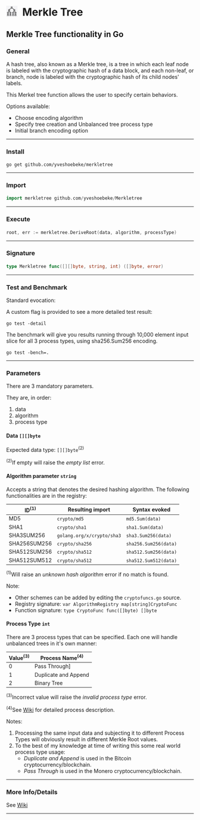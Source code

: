 <h1><img src="docs/merkletree.png" style="height:30px;width:30px;float:left;"/>&nbsp;&nbsp;Merkle Tree</h1>

## Merkle Tree functionality in Go

### General

A hash tree, also known as a Merkle tree, is a tree in which each leaf node is labeled with the cryptographic hash of a data block, and each non-leaf, or branch, node is labeled with the cryptographic hash of its child nodes' labels.

This Merkel tree function allows the user to specify certain behaviors.

Options available:

* Choose encoding algorithm
* Specify tree creation and Unbalanced tree process type
* Initial branch encoding option

---

### Install

```shell
go get github.com/yveshoebeke/merkletree
```

---

### Import

```go
import merkletree github.com/yveshoebeke/Merkletree
```

---

### Execute

```go
root, err := merkletree.DeriveRoot(data, algorithm, processType)
```

---

### Signature

```go
type Merkletree func([][]byte, string, int) ([]byte, error)
```

---

### Test and Benchmark

Standard evocation:

A custom flag is provided to see a more detailed test result:

```shell
go test -detail
```

The benchmark will give you results running through 10,000 element input slice for all 3 process types, using sha256.Sum256 encoding.

```shell
go test -bench=.
```

---

### Parameters

There are 3 mandatory parameters.

They are, in order:

1. data
1. algorithm
1. process type

#### Data ```[][]byte```

Expected data type: ```[][]byte```<sup>(2)</sup>

<sup>(2)</sup>If empty will raise the *empty list* error.

#### Algorithm parameter ```string```

Accepts a string that denotes the desired hashing algorithm.
The following functionalities are in the registry:

|ID<sup>(1)</sup>  |  Resulting import     | Syntax evoked |
|-------------|---------------|----------------|
|MD5          | ```crypto/md5```| ```md5.Sum(data)```|
|SHA1          | ```crypto/sha1``` | ```sha1.Sum(data)```|
|SHA3SUM256    | ```golang.org/x/crypto/sha3``` |```sha3.Sum256(data)```|
|SHA256SUM256  | ```crypto/sha256``` |```sha256.Sum256(data)```|
|SHA512SUM256  | ```crypto/sha512``` |```sha512.Sum256(data)```|
|SHA512SUM512  | ```crypto/sha512``` |```sha512.Sum512(data)```|

<sup>(1)</sup>Will raise an *unknown hash algorithm* error if no match is found.

Note:

* Other schemes can be added by editing the ```cryptofuncs.go``` source.
* Registry signature: ```var AlgorithmRegistry map[string]CryptoFunc```
* Function signature: ```type CryptoFunc func([]byte) []byte```

#### Process Type ```int```

There are 3 process types that can be specified. Each one will handle unbalanced trees in it's own manner:

|Value<sup>(3)</sup>|Process Name<sup>(4)</sup>|
|-----------|-----------|
|0| Pass Through]
|1| Duplicate and Append|
|2| Binary Tree|

<sup>(3)</sup>Incorrect value will raise the *invalid process type* error.

<sup>(4)</sup>See [Wiki](https://github.com/yveshoebeke/merkletree/wiki) for detailed process description.

Notes:

1. Processing the same input data and subjecting it to different Process Types will obviously result in different Merkle Root values.
1. To the best of my knowledge at time of writing this some real world process type usage:
    * *Duplicate and Append* is used in the Bitcoin cryptocurrency/blockchain.
    * *Pass Through* is used in the Monero cryptocurrency/blockchain.

---

### More Info/Details

See [Wiki](https://github.com/yveshoebeke/merkletree/wiki)

___
